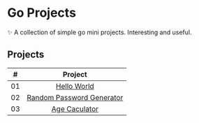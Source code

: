 # Go Projects

✨ A collection of simple go mini projects. Interesting and useful.

## Projects

|  #  |                                                             Project                                                             |
|:---:|:-------------------------------------------------------------------------------------------------------------------------------:|
| 01  |               [Hello World](https://github.com/cqroot/go-projects/tree/main/projects/Proj%2001%20-%20hello_world)               |
| 02  | [Random Password Generator](https://github.com/cqroot/go-projects/tree/main/projects/Proj%2002%20-%20random_password_generator) |
| 03  |            [Age Caculator](https://github.com/cqroot/go-projects/tree/main/projects/Proj%2003%20-%20age_calculator)             |
